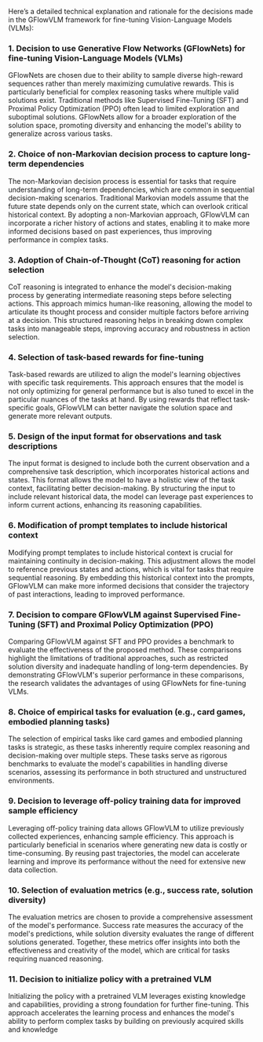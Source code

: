 Here’s a detailed technical explanation and rationale for the decisions made in the GFlowVLM framework for fine-tuning Vision-Language Models (VLMs):

### 1. Decision to use Generative Flow Networks (GFlowNets) for fine-tuning Vision-Language Models (VLMs)
GFlowNets are chosen due to their ability to sample diverse high-reward sequences rather than merely maximizing cumulative rewards. This is particularly beneficial for complex reasoning tasks where multiple valid solutions exist. Traditional methods like Supervised Fine-Tuning (SFT) and Proximal Policy Optimization (PPO) often lead to limited exploration and suboptimal solutions. GFlowNets allow for a broader exploration of the solution space, promoting diversity and enhancing the model's ability to generalize across various tasks.

### 2. Choice of non-Markovian decision process to capture long-term dependencies
The non-Markovian decision process is essential for tasks that require understanding of long-term dependencies, which are common in sequential decision-making scenarios. Traditional Markovian models assume that the future state depends only on the current state, which can overlook critical historical context. By adopting a non-Markovian approach, GFlowVLM can incorporate a richer history of actions and states, enabling it to make more informed decisions based on past experiences, thus improving performance in complex tasks.

### 3. Adoption of Chain-of-Thought (CoT) reasoning for action selection
CoT reasoning is integrated to enhance the model's decision-making process by generating intermediate reasoning steps before selecting actions. This approach mimics human-like reasoning, allowing the model to articulate its thought process and consider multiple factors before arriving at a decision. This structured reasoning helps in breaking down complex tasks into manageable steps, improving accuracy and robustness in action selection.

### 4. Selection of task-based rewards for fine-tuning
Task-based rewards are utilized to align the model's learning objectives with specific task requirements. This approach ensures that the model is not only optimizing for general performance but is also tuned to excel in the particular nuances of the tasks at hand. By using rewards that reflect task-specific goals, GFlowVLM can better navigate the solution space and generate more relevant outputs.

### 5. Design of the input format for observations and task descriptions
The input format is designed to include both the current observation and a comprehensive task description, which incorporates historical actions and states. This format allows the model to have a holistic view of the task context, facilitating better decision-making. By structuring the input to include relevant historical data, the model can leverage past experiences to inform current actions, enhancing its reasoning capabilities.

### 6. Modification of prompt templates to include historical context
Modifying prompt templates to include historical context is crucial for maintaining continuity in decision-making. This adjustment allows the model to reference previous states and actions, which is vital for tasks that require sequential reasoning. By embedding this historical context into the prompts, GFlowVLM can make more informed decisions that consider the trajectory of past interactions, leading to improved performance.

### 7. Decision to compare GFlowVLM against Supervised Fine-Tuning (SFT) and Proximal Policy Optimization (PPO)
Comparing GFlowVLM against SFT and PPO provides a benchmark to evaluate the effectiveness of the proposed method. These comparisons highlight the limitations of traditional approaches, such as restricted solution diversity and inadequate handling of long-term dependencies. By demonstrating GFlowVLM's superior performance in these comparisons, the research validates the advantages of using GFlowNets for fine-tuning VLMs.

### 8. Choice of empirical tasks for evaluation (e.g., card games, embodied planning tasks)
The selection of empirical tasks like card games and embodied planning tasks is strategic, as these tasks inherently require complex reasoning and decision-making over multiple steps. These tasks serve as rigorous benchmarks to evaluate the model's capabilities in handling diverse scenarios, assessing its performance in both structured and unstructured environments.

### 9. Decision to leverage off-policy training data for improved sample efficiency
Leveraging off-policy training data allows GFlowVLM to utilize previously collected experiences, enhancing sample efficiency. This approach is particularly beneficial in scenarios where generating new data is costly or time-consuming. By reusing past trajectories, the model can accelerate learning and improve its performance without the need for extensive new data collection.

### 10. Selection of evaluation metrics (e.g., success rate, solution diversity)
The evaluation metrics are chosen to provide a comprehensive assessment of the model's performance. Success rate measures the accuracy of the model's predictions, while solution diversity evaluates the range of different solutions generated. Together, these metrics offer insights into both the effectiveness and creativity of the model, which are critical for tasks requiring nuanced reasoning.

### 11. Decision to initialize policy with a pretrained VLM
Initializing the policy with a pretrained VLM leverages existing knowledge and capabilities, providing a strong foundation for further fine-tuning. This approach accelerates the learning process and enhances the model's ability to perform complex tasks by building on previously acquired skills and knowledge